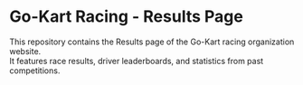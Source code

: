 # Go-Kart Racing - Results Page
This repository contains the Results page of the Go-Kart racing organization website.  
It features race results, driver leaderboards, and statistics from past competitions.
